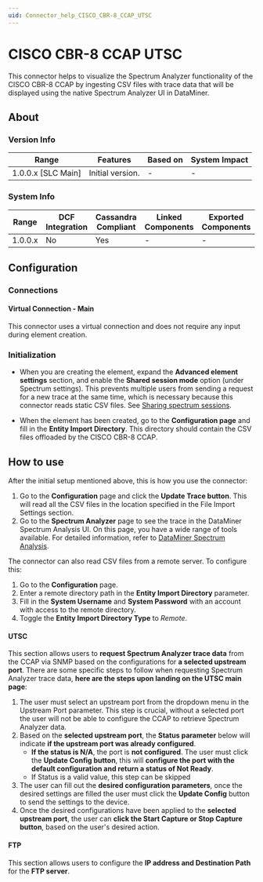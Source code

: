 ```yaml
---
uid: Connector_help_CISCO_CBR-8_CCAP_UTSC
---
```


# CISCO CBR-8 CCAP UTSC

This connector helps to visualize the Spectrum Analyzer functionality of the CISCO CBR-8 CCAP by ingesting CSV files with trace data that will be displayed using the native Spectrum Analyzer UI in DataMiner.

## About

### Version Info

| Range              | Features         | Based on | System Impact |
|--------------------|------------------|----------|---------------|
| 1.0.0.x [SLC Main] | Initial version. | -        | -             |

### System Info

| Range   | DCF Integration | Cassandra Compliant | Linked Components | Exported Components |
|---------|-----------------|---------------------|-------------------|---------------------|
| 1.0.0.x | No              | Yes                 | -                 | -                   |

## Configuration

### Connections

#### Virtual Connection - Main

This connector uses a virtual connection and does not require any input during element creation.

### Initialization

- When you are creating the element, expand the **Advanced element settings** section, and enable the **Shared session mode** option (under Spectrum settings). This prevents multiple users from sending a request for a new trace at the same time, which is necessary because this connector reads static CSV files. See [Sharing spectrum sessions](https://aka.dataminer.services/Sharing_spectrum_sessions).

- When the element has been created, go to the **Configuration page** and fill in the **Entity Import Directory**. This directory should contain the CSV files offloaded by the CISCO CBR-8 CCAP.

## How to use

After the initial setup mentioned above, this is how you use the connector:

1. Go to the **Configuration** page and click the **Update Trace button**. This will read all the CSV files in the location specified in the File Import Settings section.
1. Go to the **Spectrum Analyzer** page to see the trace in the DataMiner Spectrum Analysis UI. On this page, you have a wide range of tools available. For detailed information, refer to [DataMiner Spectrum Analysis](https://aka.dataminer.services/Spectrum_Analysis).

The connector can also read CSV files from a remote server. To configure this:

1. Go to the **Configuration** page.
1. Enter a remote directory path in the **Entity Import Directory** parameter.
1. Fill in the **System Username** and **System Password** with an account with access to the remote directory.
1. Toggle the **Entity Import Directory Type** to *Remote*.

#### UTSC

This section allows users to **request Spectrum Analyzer trace data** from the CCAP via SNMP based on the configurations for **a selected upstream port**. There are some specific steps to follow when requesting Spectrum Analyzer trace data, **here are the steps upon landing on the UTSC main page**:

1. The user must select an upstream port from the dropdown menu in the Upstream Port parameter. This step is crucial, without a selected port the user will not be able to configure the CCAP to retrieve Spectrum Analyzer data.
2. Based on the **selected upstream port**, the **Status parameter** below will indicate **if the upstream port was already configured**.
   - **If the status is N/A**, the port is **not configured**. The user must click the **Update Config button**, this will **configure the port with the default configuration and return a status of Not Ready**.
   - If Status is a valid value, this step can be skipped
3. The user can fill out the **desired configuration parameters**, once the desired settings are filled the user must click the **Update Config** button to send the settings to the device.
4. Once the desired configurations have been applied to the **selected upstream port**, the user can **click the Start Capture or Stop Capture button**, based on the user's desired action.

#### FTP

This section allows users to configure the **IP address and Destination Path** for the **FTP server**.

